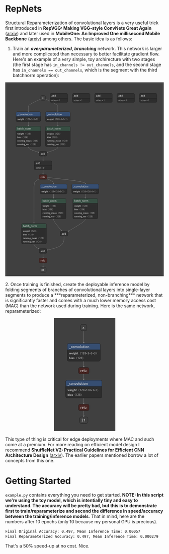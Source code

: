 # RepNets
Structural Reparameterization of convolutional layers is a very useful trick first introduced in **RepVGG: Making VGG-style ConvNets Great Again** ([arxiv](https://arxiv.org/abs/2101.03697)) and later used in **MobileOne: An Improved One millisecond Mobile Backbone** ([arxiv](https://arxiv.org/abs/2206.04040)) among others. The basic idea is as follows:  
1. Train an ***overparameterized, branching*** network. This network is larger and more complicated than necessary to better facilitate gradient flow. Here's an example of a *very* simple, toy archirecture with two stages (the first stage has `in_channels != out_channels`, and the second stage has `in_channels == out_channels`, which is the segment with the third batchnorm operation):  
<p align="center">
  <img src="assets/overparemeterized.png" />
</p>
2. Once training is finished, create the deployable inference model by folding segments of branches of convolutional layers into single-layer segments to produce a ***reparameterized, non-branching*** network that is significantly faster and comes with a much lower memory access cost (MAC) than the network used during training. Here is the same network, reparameterized:  
<p align="center">
  <img src="assets/reparameterized.png" />
</p>


This type of thing is critical for edge deployments where MAC and such come at a premium. For more reading on efficient model design I recommend **ShuffleNet V2: Practical Guidelines for Efficient CNN Architecture Design** ([arxiv](https://arxiv.org/abs/1807.11164)). The earlier papers mentioned borrow a lot of concepts from this one.

# Getting Started
`example.py` contains everything you need to get started. **NOTE: In this script we're using the toy model, which is intentially tiny and easy to understand. The accuracy will be pretty bad, but this is to demonstrate first to train/reparameterize and second the difference in speed/accuracy between the training/inference models**. That in mind, here are the numbers after 10 epochs (only 10 because my personal GPU is precious).

```
Final Original Accuracy: 0.497, Mean Inference Time: 0.00057
Final Reparameterized Accuracy: 0.497, Mean Inference Time: 0.000279
```

That's a 50% speed-up at no cost. Nice.


